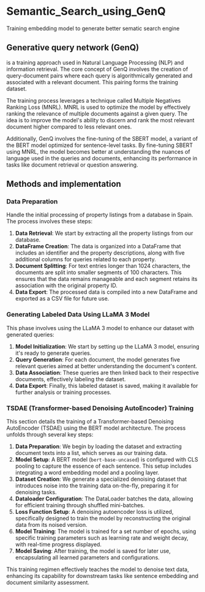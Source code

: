 # Semantic_Search_using_GenQ
Training embedding model to generate better sematic search engine

## Generative query network (GenQ)

is a training approach used in Natural Language Processing (NLP) and information retrieval. The core concept of GenQ involves the creation of query-document pairs where each query is algorithmically generated and associated with a relevant document. This pairing forms the training dataset.

The training process leverages a technique called Multiple Negatives Ranking Loss (MNRL). MNRL is used to optimize the model by effectively ranking the relevance of multiple documents against a given query. The idea is to improve the model's ability to discern and rank the most relevant document higher compared to less relevant ones.

Additionally, GenQ involves the fine-tuning of the SBERT model, a variant of the BERT model optimized for sentence-level tasks. By fine-tuning SBERT using MNRL, the model becomes better at understanding the nuances of language used in the queries and documents, enhancing its performance in tasks like document retrieval or question answering.

## Methods and implementation

### Data Preparation

Handle the initial processing of property listings from a database in Spain. The process involves these steps:

1. **Data Retrieval**: We start by extracting all the property listings from our database.
2. **DataFrame Creation**: The data is organized into a DataFrame that includes an identifier and the property descriptions, along with five additional columns for queries related to each property.
3. **Document Splitting**: For text entries longer than 1024 characters, the documents are split into smaller segments of 100 characters. This ensures that the data remains manageable and each segment retains its association with the original property ID.
4. **Data Export**: The processed data is compiled into a new DataFrame and exported as a CSV file for future use.

### Generating Labeled Data Using LLaMA 3 Model

This phase involves using the LLaMA 3 model to enhance our dataset with generated queries:

1. **Model Initialization**: We start by setting up the LLaMA 3 model, ensuring it's ready to generate queries.
2. **Query Generation**: For each document, the model generates five relevant queries aimed at better understanding the document's content.
3. **Data Association**: These queries are then linked back to their respective documents, effectively labeling the dataset.
4. **Data Export**: Finally, this labeled dataset is saved, making it available for further analysis or training processes.

### TSDAE (Transformer-based Denoising AutoEncoder) Training

This section details the training of a Transformer-based Denoising AutoEncoder (TSDAE) using the BERT model architecture. The process unfolds through several key steps:

1. **Data Preparation**: We begin by loading the dataset and extracting document texts into a list, which serves as our training data.
2. **Model Setup**: A BERT model (`bert-base-uncased`) is configured with CLS pooling to capture the essence of each sentence. This setup includes integrating a word embedding model and a pooling layer.
3. **Dataset Creation**: We generate a specialized denoising dataset that introduces noise into the training data on-the-fly, preparing it for denoising tasks.
4. **Dataloader Configuration**: The DataLoader batches the data, allowing for efficient training through shuffled mini-batches.
5. **Loss Function Setup**: A denoising autoencoder loss is utilized, specifically designed to train the model by reconstructing the original data from its noised version.
6. **Model Training**: The model is trained for a set number of epochs, using specific training parameters such as learning rate and weight decay, with real-time progress displayed.
7. **Model Saving**: After training, the model is saved for later use, encapsulating all learned parameters and configurations.

This training regimen effectively teaches the model to denoise text data, enhancing its capability for downstream tasks like sentence embedding and document similarity assessment.